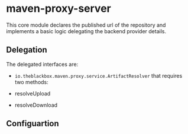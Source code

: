 # maven-proxy-server

This core module declares the published url of the repository and implements a basic logic delegating the backend
provider details.

## Delegation

The delegated interfaces are:

* `io.theblackbox.maven.proxy.service.ArtifactResolver` that requires two methods:

- resolveUpload

- resolveDownload

## Configuartion


